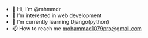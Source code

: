- 👋 Hi, I’m @mhmmdr
- 👀 I’m interested in web development
- 🌱 I’m currently learning Django(python)
- 📫 How to reach me mohammad1079pro@gmail.com

<!---
mhmmdr/mhmmdr is a ✨ special ✨ repository because its `README.md` (this file) appears on your GitHub profile.
You can click the Preview link to take a look at your changes.
--->

